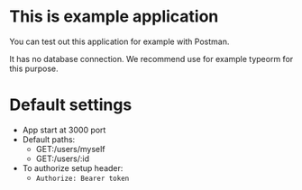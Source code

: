 # This is example application
You can test out this application for example with Postman.

It has no database connection. We recommend use for example typeorm for this purpose.

# Default settings
- App start at 3000 port
- Default paths:
    - GET:/users/myself
    - GET:/users/:id
- To authorize setup header:
  - `Authorize: Bearer token`
